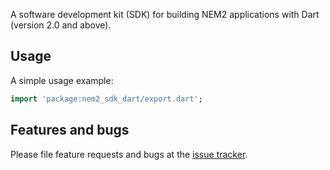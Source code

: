 A software development kit (SDK) for building NEM2 applications with Dart (version 2.0 and above).

## Usage

A simple usage example:

```dart
import 'package:nem2_sdk_dart/export.dart';
```

## Features and bugs

Please file feature requests and bugs at the [issue tracker][tracker].

[tracker]: http://example.com/issues/replaceme
